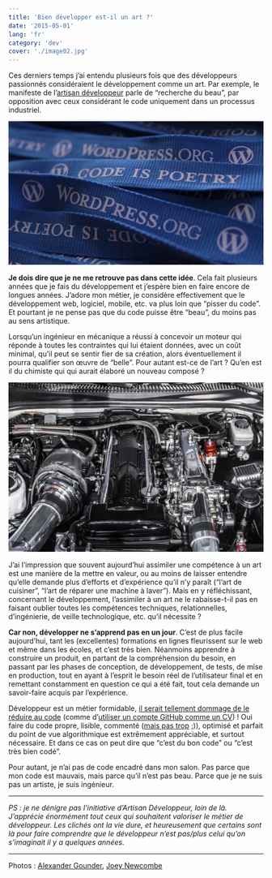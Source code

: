 ```yaml
---
title: 'Bien développer est-il un art ?'
date: '2015-05-01'
lang: 'fr'
category: 'dev'
cover: './image02.jpg'
---
```


Ces derniers temps j’ai entendu plusieurs fois que des développeurs passionnés considéraient le développement comme un art. Par exemple, le manifeste de l’[artisan développeur](http://artisandeveloppeur.com/) parle de “recherche du beau”, par opposition avec ceux considérant le code uniquement dans un processus industriel.

![](image01.jpg)

**Je dois dire que je ne me retrouve pas dans cette idée**. Cela fait plusieurs années que je fais du développement et j’espère bien en faire encore de longues années. J’adore mon métier, je considère effectivement que le développement web, logiciel, mobile, etc. va plus loin que “pisser du code”. Et pourtant je ne pense pas que du code puisse être “beau”, du moins pas au sens artistique.

Lorsqu’un ingénieur en mécanique a réussi à concevoir un moteur qui réponde à toutes les contraintes qui lui étaient données, avec un coût minimal, qu’il peut se sentir fier de sa création, alors éventuellement il pourra qualifier son œuvre de “belle”. Pour autant est-ce de l’art ? Qu’en est il du chimiste qui qui aurait élaboré un nouveau composé ?

![](image02.jpg)

J’ai l’impression que souvent aujourd’hui assimiler une compétence à un art est une manière de la mettre en valeur, ou au moins de laisser entendre qu’elle demande plus d’efforts et d’expérience qu’il n’y paraît (“l’art de cuisiner”, “l’art de réparer une machine à laver”). Mais en y réfléchissant, concernant le développement, l’assimiler à un art ne le rabaisse-t-il pas en faisant oublier toutes les compétences techniques, relationnelles, d’ingénierie, de veille technologique, etc. qu’il nécessite ?

**Car non, développer ne s’apprend pas en un jour**. C’est de plus facile aujourd’hui, tant les (excellentes) formations en lignes fleurissent sur le web et même dans les écoles, et c’est très bien. Néanmoins apprendre à construire un produit, en partant de la compréhension du besoin, en passant par les phases de conception, de développement, de tests, de mise en production, tout en ayant à l’esprit le besoin réel de l’utilisateur final et en remettant constamment en question ce qui a été fait, tout cela demande un savoir-faire acquis par l’expérience.

Développeur est un métier formidable, [il serait tellement dommage de le réduire au code](http://pyxis-tech.com/blog/2013/01/23/un-developpeur-cest-plus-quun-codeur/) (comme d’[utiliser un compte GitHub comme un CV](https://t37.net/ton-cv-c-est-ton-github-et-mon-cul-c-est-du-poulet.html)) ! Oui faire du code propre, lisible, commenté ([mais pas trop](http://www.ekino.com/bien-commenter-son-projet-web/) ;)), optimisé et parfait du point de vue algorithmique est extrêmement appréciable, et surtout nécessaire. Et dans ce cas on peut dire que “c’est du bon code” ou “c’est très bien codé”.

Pour autant, je n’ai pas de code encadré dans mon salon. Pas parce que mon code est mauvais, mais parce qu’il n’est pas beau. Parce que je ne suis pas un artiste, je suis ingénieur.

---

_PS : je ne dénigre pas l’initiative d’Artisan Développeur, loin de là. J’apprécie énormément tout ceux qui souhaitent valoriser le métier de développeur. Les clichés ont la vie dure, et heureusement que certains sont là pour faire comprendre que le développeur n’est pas/plus celui qu’on s’imaginait il y a quelques années._

---

Photos : [Alexander Gounder](https://flic.kr/p/kU67d1), [Joey Newcombe](https://flic.kr/p/dAaKNw)
